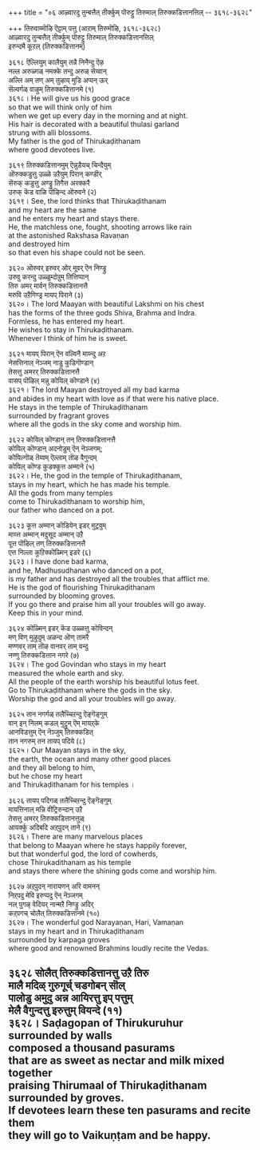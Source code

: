 +++
title = "०६ आऴ्वारदु तुन्बत्तैत् तीर्क्कुम् पॊरुट्टु तिरुमाल् तिरुक्कडित्तानत्तिल् -- ३६१८-३६२८"

+++
तिरुवाय्मॊऴि ऎट्टाम् पत्तु (आऱाम् तिरुमॊऴि, ३६१८-३६२८)  
आऴ्वारदु तुन्बत्तैत् तीर्क्कुम् पॊरुट्टु तिरुमाल् तिरुक्कडित्तानत्तिल्  
इरुन्दमै कूऱल् (तिरुक्कडित्तानम्)  

३६१८ ऎल्लियुम् कालैयुम् तन्नै निनैन्दु ऎऴ  
नल्ल अरुळ्गळ् नमक्के तन्दु अरुळ् सॆय्वान्  
अल्लि अम् तण् अम् तुऴाय् मुडि अप्पन् ऊर्  
सॆल्वर्गळ् वाऴुम् तिरुक्कडित्तानमे (१)  
३६१८। He will give us his good grace  
so that we will think only of him  
when we get up every day in the morning and at night.  
His hair is decorated with a beautiful thulasi garland  
strung with alli blossoms.  
My father is the god of Thirukaḍithanam  
where good devotees live.  

३६१९ तिरुक्कडित्तानमुम् ऎन्नुडैयच् चिन्दैयुम्  
ऒरुक्कडुत्तु उळ्ळे उऱैयुम् पिरान् कण्डीर्  
सॆरुक् कडुत्तु अण्ड्रु तिगैत्त अरक्करै  
उरुक् कॆड वाळि पॊऴिन्द ऒरुवने (२)  
३६१९। See, the lord thinks that Thirukaḍithanam  
and my heart are the same  
and he enters my heart and stays there.  
He, the matchless one, fought, shooting arrows like rain  
at the astonished Rakshasa Ravaṇan  
and destroyed him  
so that even his shape could not be seen.  

३६२० ऒरुवर् इरुवर् ओर् मूवर् ऎन निण्ड्रु  
उरुवु करन्दु उळ्ळुम्दोऱुम् तित्तिप्पान्  
तिरु अमर् मार्वन् तिरुक्कडित्तानत्तै  
मरुवि उऱैगिण्ड्र मायप् पिराने (३)  
३६२०। The lord Maayan with beautiful Lakshmi on his chest  
has the forms of the three gods Shiva, Brahma and Indra.  
Formless, he has entered my heart.  
He wishes to stay in Thirukaḍithanam.  
Whenever I think of him he is sweet.  

३६२१ मायप् पिरान् ऎन वल्विनै माय्न्दु अऱ  
नेसत्तिनाल् नॆञ्जम् नाडु कुडिगॊण्डान्  
तेसत्तु अमरर् तिरुक्कडित्तानत्तै  
वासप् पॊऴिल् मन्नु कोयिल् कॊण्डाने (४)  
३६२१। The lord Maayan destroyed all my bad karma  
and abides in my heart with love as if that were his native place.  
He stays in the temple of Thirukaḍithanam  
surrounded by fragrant groves  
where all the gods in the sky come and worship him.  

३६२२ कोयिल् कॊण्डान् तन् तिरुक्कडित्तानत्तै  
कोयिल् कॊण्डान् अदनोडुम् ऎन् नॆञ्जगम्;  
कोयिल्गॊळ् तॆय्वम् ऎल्लाम् तॊऴ वैगुन्दम्  
कोयिल् कॊण्ड कुडक्कूत्त अम्माने (५)  
३६२२। He, the god in the temple of Thirukaḍithanam,  
stays in my heart, which he has made his temple.  
All the gods from many temples  
come to Thirukadithanam to worship him,  
our father who danced on a pot.  

३६२३ कूत्त अम्मान् कॊडियेन् इडर् मुट्रवुम्  
माय्त्त अम्मान् मदुसूद अम्मान् उऱै  
पूत्त पॊऴिल् तण् तिरुक्कडित्तानत्तै  
एत्त निल्ला कुऱिक्कॊळ्मिन् इडरे (६)  
३६२३। I have done bad karma,  
and he, Madhusudhanan who danced on a pot,  
is my father and has destroyed all the troubles that afflict me.  
He is the god of flourishing Thirukaḍithanam  
surrounded by blooming groves.  
If you go there and praise him all your troubles will go away.  
Keep this in your mind.  

३६२४ कॊळ्मिन् इडर् कॆड उळ्ळत्तु कोविन्दन्  
मण् विण् मुऴुदुम् अळन्द ऒण् तामरै  
मण्णवर् ताम् तॊऴ वानवर् ताम् वन्दु  
नण्णु तिरुक्कडित्तान नगरे (७)  
३६२४। The god Govindan who stays in my heart  
measured the whole earth and sky.  
All the people of the earth worship his beautiful lotus feet.  
Go to Thirukaḍithanam where the gods in the sky.  
Worship the god and all your troubles will go away.  

३६२५ तान नगर्गळ् तलैच्चिऱन्दु ऎङ्गॆङ्गुम्  
वान् इन् निलम् कडल् मुट्रुम् ऎम् मायऱ्‌के  
आनविडत्तुम् ऎन् नॆञ्जुम् तिरुक्कडित्  
तान नगरुम् तन तायप् पदिये (८)  
३६२५। Our Maayan stays in the sky,  
the earth, the ocean and many other good places  
and they all belong to him,  
but he chose my heart  
and Thirukaḍithanam for his temples ।  

३६२६ तायप् पदिगळ् तलैच्चिऱन्दु ऎङ्गॆङ्गुम्  
मायत्तिनाल् मन्नि वीट्रिरुन्दान् उऱै  
तेसत्तु अमरर् तिरुक्कडित्तानत्तुळ्  
आयर्क्कु अदिबदि अऱ्‌पुदन् ताने (९)  
३६२६। There are many marvelous places  
that belong to Maayan where he stays happily forever,  
but that wonderful god, the lord of cowherds,  
chose Thirukadithanam as his temple  
and stays there where the shining gods come and worship him.  

३६२७ अऱ्‌पुदन् नारायणन् अरि वामनन्  
निऱ्‌पदु मेवि इरुप्पदु ऎन् नॆञ्जगम्  
नल् पुगऴ् वेदियर् नान्मऱै निण्ड्रु अदिर्  
कऱ्‌पगच् चोलैत् तिरुक्कडित्तानमे (१०)  
३६२७। The wonderful god Narayaṇan, Hari, Vamaṇan  
stays in my heart and in Thirukaḍithanam  
surrounded by karpaga groves  
where good and renowned Brahmins loudly recite the Vedas.  

३६२८ सोलैत् तिरुक्कडित्तानत्तु उऱै तिरु  
मालै मदिळ् गुरुगूर्च् चडगोबन् सॊल्  
पालोडु अमुदु अन्न आयिरत्तु इप् पत्तुम्  
मेलै वैगुन्दत्तु इरुत्तुम् वियन्दे (११)  
३६२८। Saḍagopan of Thirukuruhur  
surrounded by walls  
composed a thousand pasurams  
that are as sweet as nectar and milk mixed together  
praising Thirumaal of Thirukaḍithanam  
surrounded by groves.  
If devotees learn these ten pasurams and recite them  
they will go to Vaikuṇṭam and be happy.  
--------------  


